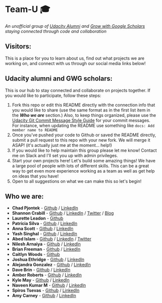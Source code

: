 
# Team-U :mortar_board:
*An unofficial group of [Udacity Alumni](https://www.udacity.com/) and [Grow with Google Scholars](https://www.udacity.com/grow-with-google) staying connected through code and collaboration*

## Visitors:
This is a place for you to learn about us, find out what projects we are working on, and connect with us through our social media links below!

## Udacity alumni and GWG scholars:
This is our hub to stay connected and collaborate on projects together. If you would like to participate, follow these steps:

1. Fork this repo or edit this README directly with the connection info that you would like to share (use the same format as in the first list item in the ***Who we are*** section.) Also, to keep things organized, please use the [Udacity Git Commit Message Style Guide](https://udacity.github.io/git-styleguide/) for your commit messages. For instance, when updating the README use something like `docs: Add member name to README`
2. Once you've pushed your code to Github or saved the README directly, submit a pull request to this repo with your new fork. We will merge it ASAP! (it's actually just me at the moment... help!)
3. If you would like to help maintain this group please let me know! Contact me on Slack and I'll set you up with admin privileges.
4. Start your own projects here! Let's build some amazing things! We have a large pool of people with lots of different skills. This can be a great way to get even more experience working as a team as well as get help on ideas that you have!
5. Open to all suggestions on what we can make this so let's begin!

## Who we are:
* **Chad Pjontek** - [Github](https://github.com/chadpjontek) / [LinkedIn](https://www.linkedin.com/in/chad-pjontek/)
* **Shannon Crabill** - [Github](https://github.com/scrabill) / [LinkedIn](https://www.linkedin.com/in/shannoncrabill/) / [Twitter](https://twitter.com/shannon_crabill) / [Blog](https://shannoncrabill.com/blog/)
* **Laurette Leadon** - [Github](https://github.com/psittacine)
* **Patrícia Silva** - [Github](https://github.com/PlaySnowi) / [LinkedIn](https://www.linkedin.com/in/patriciarrsilva/)
* **Anna Scott** - [Github](https://github.com/forfireonly) / [LinkedIn](www.linkedin.com/in/anna-scott-developer)
* **Yash Singhal** - [Github](https://github.com/yashgyy) / [LinkedIn](https://www.linkedin.com/in/yashsinghaldev/)
* **Abed Islam** - [Github](https://github.com/notacouch) / [LinkedIn](https://www.linkedin.com/in/notacouch/) / [Twitter](https://twitter.com/notacouch)
* **Nilesh Arnaiya** - [Github](https://github.com/NileshArnaiya) / [LinkedIn](https://linkedin.com/in/nilesh-arnaiya-892150b0/)
* **Brian Freeman** - [Github](https://github.com/AtlantaDancer) / [LinkedIn](https://www.linkedin.com/in/brian-freeman-41763739/)
* **Caitlyn Woods** - [Github](https://github.com/catielynncodes)
* **Joshua Ethridge** - [Github](https://github.com/jethridge13) / [LinkedIn](https://www.linkedin.com/in/joshua-ethridge/)
* **Alejandra Gonzalez** - [Github](https://github.com/alejandra-gonzalez) / [LinkedIn](https://www.linkedin.com/in/alejandragonzalez2/)
* **Dave Brin** - [Github](https://github.com/davidjbrin) / [LinkedIn](https://www.linkedin.com/in/davidjbrin/)
* **Amber Roberts** - [Github](https://github.com/AmberRoberts/) / [LinkedIn](https://www.linkedin.com/in/amberrobertsvt/)
* **Kyle May** - [Github](https://github.com/kylelmay) / [LinkedIn](https://www.linkedin.com/in/kylelmay)
* **Naveen Kumar M** - [Github](https://github.com/Naveenkhasyap) / [LinkedIn](https://www.linkedin.com/in/naveen-kumar-m-6890a228/)
* **Spiros Tsevas** - [Github](https://github.com/spi-ros) / [LinkedIn](https://www.linkedin.com/in/spyridon-tsevas-2531b7155)
* **Amy Carney** - [Github](https://github.com/digilou) / [LinkedIn](https://www.linkedin.com/in/carneyamy/)